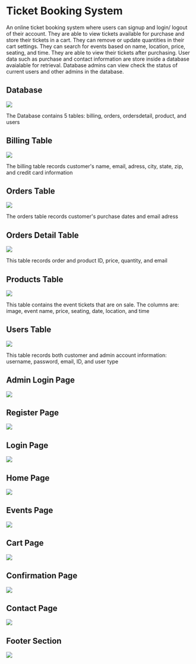 # Ticket Booking System

An online ticket booking system where users can signup and login/ logout of their account. 
They are able to view tickets available for purchase and store their tickets in a cart. 
They can remove or update quantities in their cart settings. They can search for events based
on name, location, price, seating, and time. They are able to view their tickets after purchasing.
User data such as purchase and contact information are store inside a database avaialable for 
retrieval. Database admins can view check the status of current users and other admins in the database. 


## Database
![](screenshots/database.JPG)

The Database contains 5 tables: billing, orders, ordersdetail, product, and users

## Billing Table
![](screenshots/billing.JPG)

The billing table records customer's name, email, adress, city, state, zip, and credit card information

## Orders Table
![](screenshots/orders.JPG)

The orders table records customer's purchase dates and email adress

## Orders Detail Table
![](screenshots/ordersdetail.JPG)

This table records order and product ID, price, quantity, and email

## Products Table
![](screenshots/product.JPG)

This table contains the event tickets that are on sale. The columns are: image, event name, price, seating,
date, location, and time

## Users Table
![](screenshots/users.JPG)

This table records both customer and admin account information: username, password, email, ID, and user type

## Admin Login Page
![](screenshots/admin_login.JPG)

## Register Page
![](screenshots/register.JPG)

## Login Page
![](screenshots/login.JPG)

## Home Page
![](screenshots/homepage.JPG)

## Events Page
![](screenshots/events.JPG)

## Cart Page
![](screenshots/cart.JPG)

## Confirmation Page
![](screenshots/confirmation.JPG)

## Contact Page
![](screenshots/contact.JPG)

## Footer Section
![](screenshots/footer.JPG)


